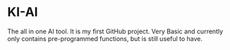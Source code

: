 # KI-AI
The all in one AI tool. It is my first GitHub project. Very Basic and currently only contains pre-programmed functions, but is still useful to have. 
